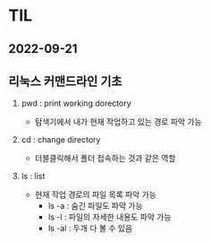 # TIL
## 2022-09-21

## 리눅스 커맨드라인 기초

1. pwd : print working dorectory
    - 탐색기에서 내가 현재 작업하고 있는 경로 파악 가능

2. cd : change directory 
    - 더블클릭해서 폴더 접속하는 것과 같은 역할
    

3. ls : list
    - 현재 작업 경로의 파일 목록 파악 가능
        - ls -a : 숨긴 파일도 파악 가능
        - ls -l : 파일의 자세한 내용도 파악 가능
        - ls -al : 두개 다 볼 수 있음 

